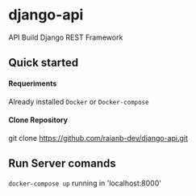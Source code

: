 # django-api
API Build Django REST Framework

## Quick started

#### Requeriments
Already installed `Docker` or `Docker-compose`

#### Clone Repository

git clone https://github.com/raianb-dev/django-api.git

## Run Server comands 

`docker-compose up` running in 'localhost:8000'







